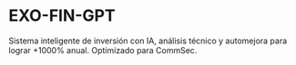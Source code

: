 # EXO-FIN-GPT
Sistema inteligente de inversión con IA, análisis técnico y automejora para lograr +1000% anual. Optimizado para CommSec.

